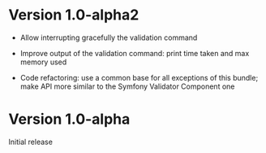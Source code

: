 Version 1.0-alpha2
==================

- Allow interrupting gracefully the validation command

- Improve output of the validation command: print time taken and max memory used

- Code refactoring: use a common base for all exceptions of this bundle; make API more similar to the Symfony Validator
  Component one


Version 1.0-alpha
=================

Initial release

